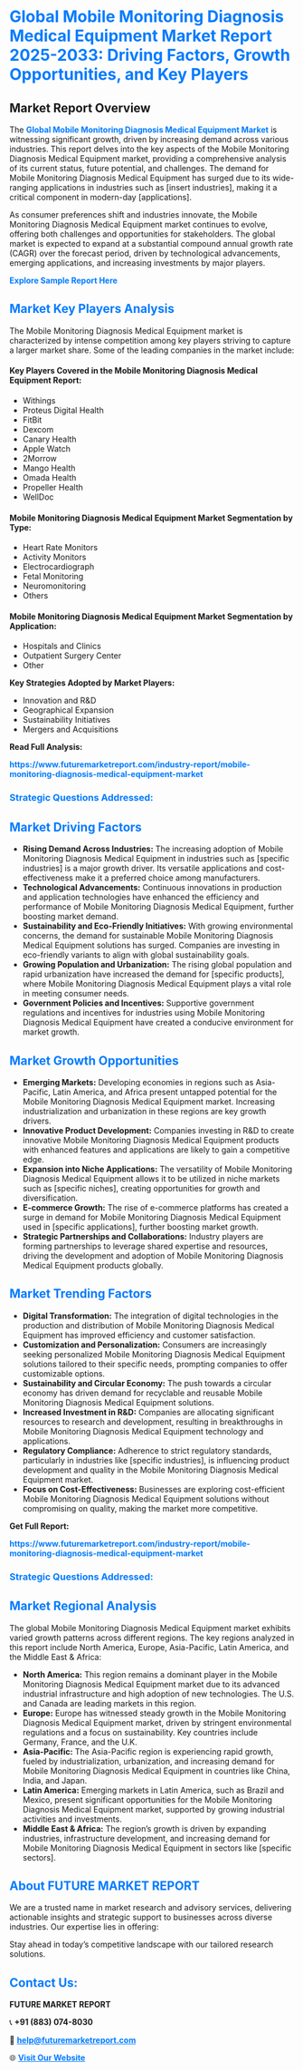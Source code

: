 <h1 style="color: #007BFF;">Global Mobile Monitoring Diagnosis Medical Equipment Market Report 2025-2033: Driving Factors, Growth Opportunities, and Key Players</h1>

<section id="overview">
<h2>Market Report Overview</h2>
<p>The <a href="https://www.futuremarketreport.com/industry-report/mobile-monitoring-diagnosis-medical-equipment-market" style="color: #007BFF; text-decoration: none;"><strong>Global Mobile Monitoring Diagnosis Medical Equipment Market</strong></a> is witnessing significant growth, driven by increasing demand across various industries. This report delves into the key aspects of the Mobile Monitoring Diagnosis Medical Equipment market, providing a comprehensive analysis of its current status, future potential, and challenges. The demand for Mobile Monitoring Diagnosis Medical Equipment has surged due to its wide-ranging applications in industries such as [insert industries], making it a critical component in modern-day [applications].</p>
<p>As consumer preferences shift and industries innovate, the Mobile Monitoring Diagnosis Medical Equipment market continues to evolve, offering both challenges and opportunities for stakeholders. The global market is expected to expand at a substantial compound annual growth rate (CAGR) over the forecast period, driven by technological advancements, emerging applications, and increasing investments by major players.</p>
</section>

<section id="overview">
<p><a href="https://www.futuremarketreport.com/request-sample/reportId=26165" style="color: #007BFF; text-decoration: none;"><strong>Explore Sample Report Here</strong></a></p>
</section>

<section id="key-players">
<h2 style="color: #007BFF;">Market Key Players Analysis</h2>
<p>The Mobile Monitoring Diagnosis Medical Equipment market is characterized by intense competition among key players striving to capture a larger market share. Some of the leading companies in the market include:</p>
<h4>Key Players Covered in the Mobile Monitoring Diagnosis Medical Equipment Report:</h4>
<ul><li>Withings</li><li>Proteus Digital Health</li><li>FitBit</li><li>Dexcom</li><li>Canary Health</li><li>Apple Watch</li><li>2Morrow</li><li>Mango Health</li><li>Omada Health</li><li>Propeller Health</li><li>WellDoc</li></ul>
<h4>Mobile Monitoring Diagnosis Medical Equipment Market Segmentation by Type:</h4>
<ul><li>Heart Rate Monitors</li><li>Activity Monitors</li><li>Electrocardiograph</li><li>Fetal Monitoring</li><li>Neuromonitoring</li><li>Others</li></ul>

<h4>Mobile Monitoring Diagnosis Medical Equipment Market Segmentation by Application:</h4>
<ul><li>Hospitals and Clinics</li><li>Outpatient Surgery Center</li><li>Other</li></ul>
<p><strong>Key Strategies Adopted by Market Players:</strong></p>
<ul>
<li>Innovation and R&D</li>
<li>Geographical Expansion</li>
<li>Sustainability Initiatives</li>
<li>Mergers and Acquisitions</li>
</ul>
</section>

<section>
<p><strong>Read Full Analysis: </strong></p><a href="https://www.futuremarketreport.com/industry-report/mobile-monitoring-diagnosis-medical-equipment-market" style="color: #007BFF; text-decoration: none;"><strong>https://www.futuremarketreport.com/industry-report/mobile-monitoring-diagnosis-medical-equipment-market</strong></a>
<h3 style="color: #007BFF;">Strategic Questions Addressed:</h3>
</section>

<section id="driving-factors">
<h2 style="color: #007BFF;">Market Driving Factors</h2>
<ul>
<li><strong>Rising Demand Across Industries:</strong> The increasing adoption of Mobile Monitoring Diagnosis Medical Equipment in industries such as [specific industries] is a major growth driver. Its versatile applications and cost-effectiveness make it a preferred choice among manufacturers.</li>
<li><strong>Technological Advancements:</strong> Continuous innovations in production and application technologies have enhanced the efficiency and performance of Mobile Monitoring Diagnosis Medical Equipment, further boosting market demand.</li>
<li><strong>Sustainability and Eco-Friendly Initiatives:</strong> With growing environmental concerns, the demand for sustainable Mobile Monitoring Diagnosis Medical Equipment solutions has surged. Companies are investing in eco-friendly variants to align with global sustainability goals.</li>
<li><strong>Growing Population and Urbanization:</strong> The rising global population and rapid urbanization have increased the demand for [specific products], where Mobile Monitoring Diagnosis Medical Equipment plays a vital role in meeting consumer needs.</li>
<li><strong>Government Policies and Incentives:</strong> Supportive government regulations and incentives for industries using Mobile Monitoring Diagnosis Medical Equipment have created a conducive environment for market growth.</li>
</ul>
</section>

<section id="growth-opportunities">
<h2 style="color: #007BFF;">Market Growth Opportunities</h2>
<ul>
<li><strong>Emerging Markets:</strong> Developing economies in regions such as Asia-Pacific, Latin America, and Africa present untapped potential for the Mobile Monitoring Diagnosis Medical Equipment market. Increasing industrialization and urbanization in these regions are key growth drivers.</li>
<li><strong>Innovative Product Development:</strong> Companies investing in R&D to create innovative Mobile Monitoring Diagnosis Medical Equipment products with enhanced features and applications are likely to gain a competitive edge.</li>
<li><strong>Expansion into Niche Applications:</strong> The versatility of Mobile Monitoring Diagnosis Medical Equipment allows it to be utilized in niche markets such as [specific niches], creating opportunities for growth and diversification.</li>
<li><strong>E-commerce Growth:</strong> The rise of e-commerce platforms has created a surge in demand for Mobile Monitoring Diagnosis Medical Equipment used in [specific applications], further boosting market growth.</li>
<li><strong>Strategic Partnerships and Collaborations:</strong> Industry players are forming partnerships to leverage shared expertise and resources, driving the development and adoption of Mobile Monitoring Diagnosis Medical Equipment products globally.</li>
</ul>
</section>

<section id="trending-factors">
<h2 style="color: #007BFF;">Market Trending Factors</h2>
<ul>
<li><strong>Digital Transformation:</strong> The integration of digital technologies in the production and distribution of Mobile Monitoring Diagnosis Medical Equipment has improved efficiency and customer satisfaction.</li>
<li><strong>Customization and Personalization:</strong> Consumers are increasingly seeking personalized Mobile Monitoring Diagnosis Medical Equipment solutions tailored to their specific needs, prompting companies to offer customizable options.</li>
<li><strong>Sustainability and Circular Economy:</strong> The push towards a circular economy has driven demand for recyclable and reusable Mobile Monitoring Diagnosis Medical Equipment solutions.</li>
<li><strong>Increased Investment in R&D:</strong> Companies are allocating significant resources to research and development, resulting in breakthroughs in Mobile Monitoring Diagnosis Medical Equipment technology and applications.</li>
<li><strong>Regulatory Compliance:</strong> Adherence to strict regulatory standards, particularly in industries like [specific industries], is influencing product development and quality in the Mobile Monitoring Diagnosis Medical Equipment market.</li>
<li><strong>Focus on Cost-Effectiveness:</strong> Businesses are exploring cost-efficient Mobile Monitoring Diagnosis Medical Equipment solutions without compromising on quality, making the market more competitive.</li>
</ul>
</section>

<section>
<p><strong>Get Full Report: </strong></p><a href="https://www.futuremarketreport.com/industry-report/mobile-monitoring-diagnosis-medical-equipment-market" style="color: #007BFF; text-decoration: none;"><strong>https://www.futuremarketreport.com/industry-report/mobile-monitoring-diagnosis-medical-equipment-market</strong></a>
<h3 style="color: #007BFF;">Strategic Questions Addressed:</h3>
</section>


<section id="regional-analysis">
<h2 style="color: #007BFF;">Market Regional Analysis</h2>
<p>The global Mobile Monitoring Diagnosis Medical Equipment market exhibits varied growth patterns across different regions. The key regions analyzed in this report include North America, Europe, Asia-Pacific, Latin America, and the Middle East & Africa:</p>
<ul>
<li><strong>North America:</strong> This region remains a dominant player in the Mobile Monitoring Diagnosis Medical Equipment market due to its advanced industrial infrastructure and high adoption of new technologies. The U.S. and Canada are leading markets in this region.</li>
<li><strong>Europe:</strong> Europe has witnessed steady growth in the Mobile Monitoring Diagnosis Medical Equipment market, driven by stringent environmental regulations and a focus on sustainability. Key countries include Germany, France, and the U.K.</li>
<li><strong>Asia-Pacific:</strong> The Asia-Pacific region is experiencing rapid growth, fueled by industrialization, urbanization, and increasing demand for Mobile Monitoring Diagnosis Medical Equipment in countries like China, India, and Japan.</li>
<li><strong>Latin America:</strong> Emerging markets in Latin America, such as Brazil and Mexico, present significant opportunities for the Mobile Monitoring Diagnosis Medical Equipment market, supported by growing industrial activities and investments.</li>
<li><strong>Middle East & Africa:</strong> The region’s growth is driven by expanding industries, infrastructure development, and increasing demand for Mobile Monitoring Diagnosis Medical Equipment in sectors like [specific sectors].</li>
</ul>
</section>

<footer>
<h2 style="color: #007BFF;">About FUTURE MARKET REPORT</h2>
<p>We are a trusted name in market research and advisory services, delivering actionable insights and strategic support to businesses across diverse industries. Our expertise lies in offering:</p>

<p>Stay ahead in today’s competitive landscape with our tailored research solutions.</p>

<h2 style="color: #007BFF;">Contact Us:</h2>
<p><strong>FUTURE MARKET REPORT</strong></p>
<p>📞 <strong>+91 (883) 074-8030</strong></p>
<p>📧 <strong><a href="mailto:help@futuremarketreport.com" style="color: #007BFF;">help@futuremarketreport.com</a></strong></p>
<p>🌐 <strong><a href="https://www.futuremarketreport.com/" style="color: #007BFF;">Visit Our Website</a></strong></p>
</footer>